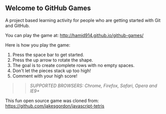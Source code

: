 ## Welcome to GitHub Games

A project based learning activity for people who are getting started with Git and GitHub.

You can play the game at: http://hamid914.github.io/github-games/

Here is how you play the game:
1. Press the space bar to get started.
2. Press the up arrow to rotate the shape.
3. The goal is to create complete rows with no empty spaces.
4. Don't let the pieces stack up too high!
5. Comment with your high score!

>> _*SUPPORTED BROWSERS*: Chrome, Firefox, Safari, Opera and IE9+_

This fun open source game was cloned from: https://github.com/jakesgordon/javascript-tetris
